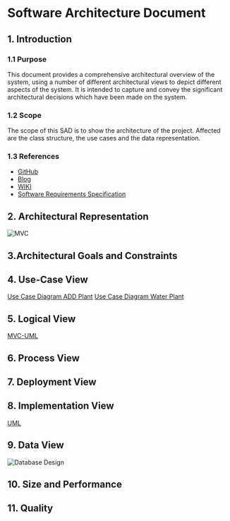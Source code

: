 # Software Architecture Document


## 1. Introduction 
### 1.1 Purpose
This document provides a comprehensive architectural overview of the system, 
using a number of different architectural views to depict different aspects of the system. 
It is intended to capture and convey the significant architectural decisions which have been made on the system.

### 1.2 Scope
The scope of this SAD is to show the architecture of the project. Affected are the class structure, the use cases and the data representation.

### 1.3 References
- [GitHub](https://github.com/jdk-21/lazyplants)
- [Blog](https://lazysmartplants.wordpress.com/)
- [WIKI](https://github.com/jdk-21/lazyplants/wiki)
- [Software Requirements Specification](https://github.com/jdk-21/lazyplants/wiki/SRS)


## 2. Architectural Representation
![MVC](https://raw.githubusercontent.com/jdk-21/lazyplants/master/docs/UC/MVC-Diagram.png)

## 3.Architectural Goals and Constraints 


## 4. Use-Case View 
[Use Case Diagram ADD Plant](https://raw.githubusercontent.com/jdk-21/lazyplants/master/docs/UC/uc-add-plant.png)
[Use Case Diagram Water Plant](https://raw.githubusercontent.com/jdk-21/lazyplants/master/docs/UC/uc-water-plants.png)

## 5. Logical View
[MVC-UML](https:)


## 6. Process View


## 7. Deployment View



## 8. Implementation View
[UML](https://raw.githubusercontent.com/jdk-21/lazyplants/master/docs/UC/classdiagramm.png)

## 9. Data View
![Database Design](https://raw.githubusercontent.com/jdk-21/lazyplants/master/docs/UC/databasediagramm.png)

## 10. Size and Performance


## 11. Quality

